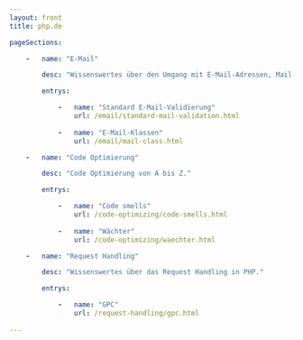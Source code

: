 ```yaml
---
layout: front
title: php.de

pageSections:

    -   name: "E-Mail"

        desc: "Wissenswertes über den Umgang mit E-Mail-Adressen, Mail-Servern, und Mailer-Klassen."

        entrys:

            -   name: "Standard E-Mail-Validierung"
                url: /email/standard-mail-validation.html
                
            -   name: "E-Mail-Klassen"
                url: /email/mail-class.html

    -   name: "Code Optimierung"

        desc: "Code Optimierung von A bis Z."

        entrys:

            -   name: "Code smells"
                url: /code-optimizing/code-smells.html
                
            -   name: "Wächter"
                url: /code-optimizing/waechter.html

    -   name: "Request Handling"

        desc: "Wissenswertes über das Request Handling in PHP."

        entrys:

            -   name: "GPC"
                url: /request-handling/gpc.html
                
---
```


